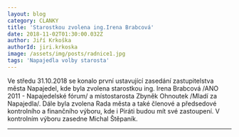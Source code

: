 ```yaml
---
layout: blog
category: CLANKY
title: 'Starostkou zvolena ing.Irena Brabcová'
date: 2018-11-02T01:30:00.032Z
author: Jiří Krkoška 
authorId: jiri.krkoska
image: /assets/img/posts/radnice1.jpg
tags: 'Napajedla volby starosta'
---
```


Ve středu 31.10.2018 se konalo první ustavující zasedání zastupitelstva města Napajedel, kde byla zvolena starostkou ing. Irena Brabcová /ANO 2011 - Napajedelské fórum/ a místostarosta Zbyněk Ohnoutek /Mladí za Napajedla/. Dále byla zvolena Rada města a také členové a předsedové kontrolního a finančního výboru, kde i Piráti budou mít své zastoupení. V kontrolním výboru zasedne Michal Štěpaník.

- - -
